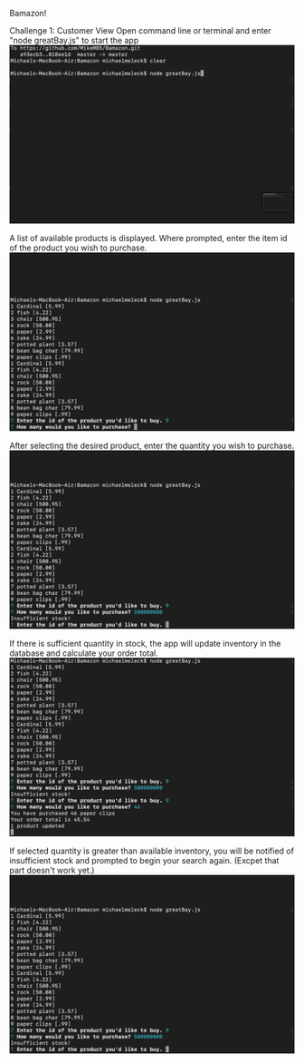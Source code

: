 Bamazon!

Challenge 1: Customer View
Open command line or terminal and enter "node greatBay.js" to start the app 
![Alt text](/images/1.jpg?raw=true "Optional Title")

A list of available products is displayed. Where prompted, enter the item id of the product you wish to purchase. 
![Alt text](/images/2.jpg?raw=true "Optional Title")

After selecting the desired product, enter the quantity you wish to purchase. 
![Alt text](/images/3.jpg?raw=true "Optional Title")

If there is sufficient quantity in stock, the app will update inventory in the database and calculate your order total. 
![Alt text](/images/4.jpg?raw=true "Optional Title")

If selected quantity is greater than available inventory, you will be notified of insufficient stock and prompted to begin your search again. (Excpet that part doesn't work yet.)
![Alt text](/images/3.jpg?raw=true "Optional Title")
